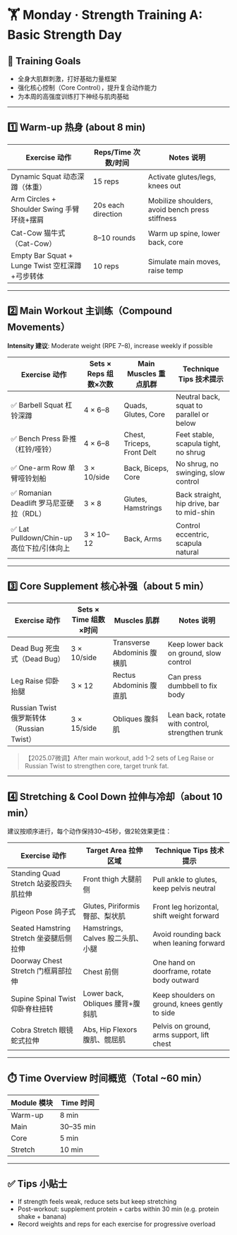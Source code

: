 # 🏋️ Monday · Strength Training A: Basic Strength Day

## 🎯 Training Goals

- 全身大肌群刺激，打好基础力量框架
- 强化核心控制（Core Control），提升复合动作能力
- 为本周的高强度训练打下神经与肌肉基础

---

## 1️⃣ Warm-up 热身 (about 8 min)

| Exercise 动作                  | Reps/Time 次数/时间      | Notes 说明                        |
| --------------------- | -------------- | --------------------------- |
| Dynamic Squat 动态深蹲（体重）      | 15 reps           | Activate glutes/legs, knees out  |
| Arm Circles + Shoulder Swing 手臂环绕+摆肩 | 20s each direction | Mobilize shoulders, avoid bench press stiffness |
| Cat-Cow 猫牛式（Cat-Cow）       | 8–10 rounds     | Warm up spine, lower back, core  |
| Empty Bar Squat + Lunge Twist 空杠深蹲+弓步转体 | 10 reps           | Simulate main moves, raise temp |

---

## 2️⃣ Main Workout 主训练（Compound Movements）

**Intensity 建议**: Moderate weight (RPE 7–8), increase weekly if possible

| Exercise 动作                    | Sets × Reps 组数×次数   | Main Muscles 重点肌群            | Technique Tips 技术提示                                 |
| ----------------------- | ------------- | ------------------- | ---------------------------------------- |
| ✅ Barbell Squat 杠铃深蹲             | 4 × 6–8       | Quads, Glutes, Core  | Neutral back, squat to parallel or below |
| ✅ Bench Press 卧推（杠铃/哑铃）   | 4 × 6–8       | Chest, Triceps, Front Delt  | Feet stable, scapula tight, no shrug    |
| ✅ One-arm Row 单臂哑铃划船         | 3 × 10/side     | Back, Biceps, Core    | No shrug, no swinging, slow control     |
| ✅ Romanian Deadlift 罗马尼亚硬拉（RDL）  | 3 × 8         | Glutes, Hamstrings    | Back straight, hip drive, bar to mid-shin|
| ✅ Lat Pulldown/Chin-up 高位下拉/引体向上  | 3 × 10–12     | Back, Arms          | Control eccentric, scapula natural      |

---

## 3️⃣ Core Supplement 核心补强（about 5 min）

| Exercise 动作              | Sets × Time 组数×时间   | Muscles 肌群     | Notes 说明                          |
| ----------------- | ------------- | -------- | ----------------------------- |
| Dead Bug 死虫式（Dead Bug）  | 3 × 10/side  | Transverse Abdominis 腹横肌   | Keep lower back on ground, slow control |
| Leg Raise 仰卧抬腿          | 3 × 12      | Rectus Abdominis 腹直肌   | Can press dumbbell to fix body         |
| Russian Twist 俄罗斯转体（Russian Twist） | 3 × 15/side | Obliques 腹斜肌   | Lean back, rotate with control, strengthen trunk |

> 【2025.07微调】After main workout, add 1–2 sets of Leg Raise or Russian Twist to strengthen core, target trunk fat.

---

## 4️⃣ Stretching & Cool Down 拉伸与冷却（about 10 min）

建议按顺序进行，每个动作保持30–45秒，做2轮效果更佳：

| Exercise 动作                  | Target Area 拉伸区域          | Technique Tips 技术提示                               |
| --------------------- | ----------------- | -------------------------------------- |
| Standing Quad Stretch 站姿股四头肌拉伸   | Front thigh 大腿前侧          | Pull ankle to glutes, keep pelvis neutral         |
| Pigeon Pose 鸽子式             | Glutes, Piriformis 臀部、梨状肌      | Front leg horizontal, shift weight forward        |
| Seated Hamstring Stretch 坐姿腿后侧拉伸     | Hamstrings, Calves 股二头肌、小腿    | Avoid rounding back when leaning forward          |
| Doorway Chest Stretch 门框肩部拉伸       | Chest 前侧          | One hand on doorframe, rotate body outward        |
| Supine Spinal Twist 仰卧脊柱扭转       | Lower back, Obliques 腰背+腹斜肌       | Keep shoulders on ground, knees gently to side    |
| Cobra Stretch 眼镜蛇式拉伸      | Abs, Hip Flexors 腹肌、髋屈肌      | Pelvis on ground, arms support, lift chest        |

---

## ⏱️ Time Overview 时间概览（Total ~60 min）

| Module 模块      | Time 时间          |
| --------- | ------------- |
| Warm-up   | 8 min         |
| Main      | 30–35 min     |
| Core      | 5 min         |
| Stretch   | 10 min        |

---

## ✅ Tips 小贴士

- If strength feels weak, reduce sets but keep stretching
- Post-workout: supplement protein + carbs within 30 min (e.g. protein shake + banana)
- Record weights and reps for each exercise for progressive overload
